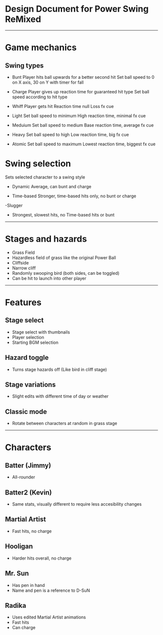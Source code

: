 # Design Document for Power Swing ReMixed
---
# Game mechanics
## Swing types

- Bunt
Player hits ball upwards for a better second hit
Set ball speed to 0 on X axis, 30 on Y with timer for fall

- Charge
Player gives up reaction time for guaranteed hit type
Set ball speed according to hit type

- Whiff
Player gets hit
Reaction time null
Loss fx cue

- Light
Set ball speed to minimum
High reaction time, minimal fx cue

- Meduium
Set ball speed to medium
Base reaction time, average fx cue

- Heavy
Set ball speed to high
Low reaction time, big fx cue

- Atomic
Set ball speed to maximum
Lowest reaction time, biggest fx cue

# Swing selection
Sets selected character to a swing style

- Dynamic
Average, can bunt and charge

- Time-based
Stronger, time-based hits only, no bunt or charge

-Slugger
- Strongest, slowest hits, no Time-based hits or bunt

---
# Stages and hazards
- Grass Field
- Hazardless field of grass like the original Power Ball
- Cliffside
- Narrow cliff
- Randomly swooping bird (both sides, can be toggled)
- Can be hit to launch into other player
---
# Features
## Stage select
- Stage select with thumbnails
- Player selection
- Starting BGM selection
## Hazard toggle
- Turns stage hazards off (Like bird in cliff stage)
## Stage variations
- Slight edits with different time of day or weather
## Classic mode
- Rotate between characters at random in grass stage
---
# Characters

## Batter (Jimmy)
- All-rounder

## Batter2 (Kevin)
- Same stats, visually different to require less accesibility changes

## Martial Artist
- Fast hits, no charge

## Hooligan
- Harder hits overall, no charge

## Mr. Sun
- Has pen in hand
- Name and pen is a reference to D-SuN

## Radika
- Uses edited Martial Artist animations
- Fast hits
- Can charge
